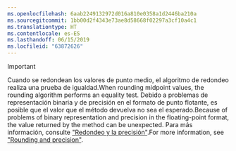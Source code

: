 ```yaml
---
ms.openlocfilehash: 6aab2249132972d016a810e0358a1d2446ba210a
ms.sourcegitcommit: 1bb00d2f4343e73ae8d58668f02297a3cf10a4c1
ms.translationtype: HT
ms.contentlocale: es-ES
ms.lasthandoff: 06/15/2019
ms.locfileid: "63872626"
---
```


> [!IMPORTANT]
>  <span data-ttu-id="42b07-101">Cuando se redondean los valores de punto medio, el algoritmo de redondeo realiza una prueba de igualdad.</span><span class="sxs-lookup"><span data-stu-id="42b07-101">When rounding midpoint values, the rounding algorithm performs an equality test.</span></span> <span data-ttu-id="42b07-102">Debido a problemas de representación binaria y de precisión en el formato de punto flotante, es posible que el valor que el método devuelva no sea el esperado.</span><span class="sxs-lookup"><span data-stu-id="42b07-102">Because of problems of binary representation and precision in the floating-point format, the value returned by the method can be unexpected.</span></span> <span data-ttu-id="42b07-103">Para más información, consulte ["Redondeo y la precisión"](xref:System.Math.Round%2A#rounding-and-precision).</span><span class="sxs-lookup"><span data-stu-id="42b07-103">For more information, see ["Rounding and precision"](xref:System.Math.Round%2A#rounding-and-precision).</span></span>

